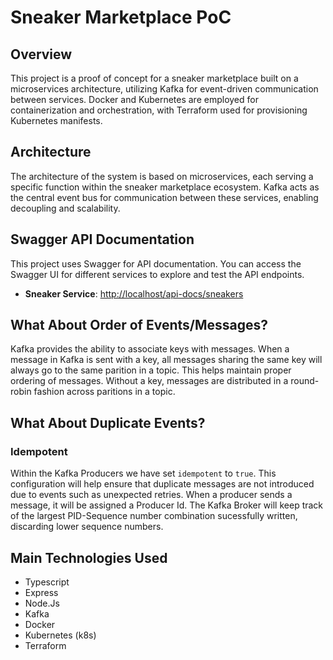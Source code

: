 # Sneaker Marketplace PoC

## Overview

This project is a proof of concept for a sneaker marketplace built on a microservices architecture, utilizing Kafka for event-driven communication between services. Docker and Kubernetes are employed for containerization and orchestration, with Terraform used for provisioning Kubernetes manifests.


## Architecture

The architecture of the system is based on microservices, each serving a specific function within the sneaker marketplace ecosystem. Kafka acts as the central event bus for communication between these services, enabling decoupling and scalability.

## Swagger API Documentation

This project uses Swagger for API documentation. You can access the Swagger UI for different services to explore and test the API endpoints.

- **Sneaker Service**: [http://localhost/api-docs/sneakers](http://localhost/api-docs/sneakers)


## What About Order of Events/Messages?
Kafka provides the ability to associate keys with messages. When a message in Kafka is sent with a key, all messages sharing the same key will always go to the same parition in a topic. This helps maintain proper ordering of messages. Without a key, messages are distributed in a round-robin fashion across paritions in a topic.

## What About Duplicate Events?
### Idempotent
Within the Kafka Producers we have set `idempotent` to `true`. This configuration will help ensure that duplicate messages are not introduced due to events such as unexpected retries. When a producer sends a message, it will be assigned a Producer Id. The Kafka Broker will keep track of the largest PID-Sequence number combination sucessfully written, discarding lower sequence numbers.




## Main Technologies Used
- Typescript
- Express
- Node.Js
- Kafka
- Docker
- Kubernetes (k8s)
- Terraform
